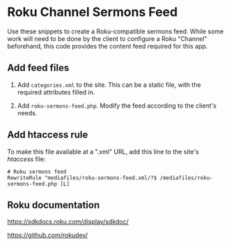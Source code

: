 Roku Channel Sermons Feed
=========================

Use these snippets to create a Roku-compatible sermons feed. While some work will need to be done by the client to configure a Roku "Channel" beforehand, this code provides the content feed required for this app.

Add feed files
--------------

1. Add `categories.xml` to the site. This can be a static file, with the required attributes filled in.

2. Add `roku-sermons-feed.php`. Modify the feed according to the client's needs. 

Add htaccess rule
-----------------

To make this file available at a ".xml" URL, add this line to the site's _htaccess_ file:

```
# Roku sermons feed
RewriteRule ^mediafiles/roku-sermons-feed.xml/?$ /mediafiles/roku-sermons-feed.php [L]
```

Roku documentation
------------------

https://sdkdocs.roku.com/display/sdkdoc/

https://github.com/rokudev/
